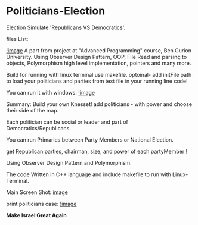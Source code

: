 # Politicians-Election
Election Simulate 'Republicans VS Democratics'.

files List:

[!image](https://i.ibb.co/WD3h1kf/Files-List.png)
A part from project at "Advanced Programming" course, Ben Gurion University.
Using Observer Design Pattern, OOP, File Read and parsing to objects, Polymorphism high level implementation, pointers and many more.


Build for running with linux terminal use makefile. optoinal- add initFile path to load your politicians and parties from text file in your running line code!

You can run it with windows:
[!image](https://i.ibb.co/Mfr8cXj/config.png)


Summary:
Build your own Knesset! add politicians - with power and choose their side of the map.

Each politician can be social or leader and part of Democratics/Republicans.

You can run Primaries between Party Members or National Election.

get Republican parties, chairman, size, and power of each partyMember !

Using Observer Design Pattern and Polymorphism.

The code Written in C++ language and include makefile to run with Linux-Terminal.


Main Screen Shot:
[image](https://i.ibb.co/Y7sBZ5W/Menu-Screeshot.png)


print politicians case:
[!image](https://i.ibb.co/DMBxDvc/Print-Screen-Shot.png)


**Make Israel Great Again**
